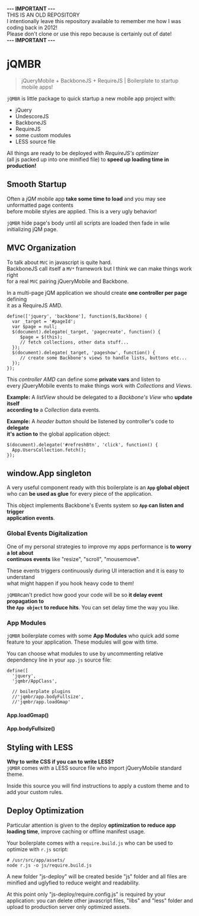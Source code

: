 **--- IMPORTANT ---**  
THIS IS AN OLD REPOSITORY  
I intentionally leave this repository available to remember me how I was coding back in 2012!  
Please don't clone or use this repo because is certainly out of date!  
**--- IMPORTANT ---**  

jQMBR
=========

> jQueryMobile + BackboneJS + RequireJS | Boilerplate to startup mobile apps!

`jQMBR` is little package to quick startup a new mobile app project with:

*   jQuery
*   UndescoreJS
*   BackboneJS
*   RequireJS
*   some custom modules
*   LESS source file

All things are ready to be deployed with *RequireJS's optimizer*  
(all js packed up into one minified file) to **speed up loading time in production!**


## Smooth Startup

Often a *jQM* mobile app **take some time to load** and you may see unformatted page contents  
before mobile styles are applied. This is a very ugly behavior!

`jQMBR` hide page's body until all scripts are loaded then fade in wile initializing jQM page.

## MVC Organization

To talk about `MVC` in javascript is quite hard.  
BackboneJS call itself a `MV*` framework but I think we can make things work right  
for a real `MVC` pairing jQueryMobile and Backbone.

In a multi-page jQM application we should create **one controller per page** defining  
it as a RequireJS AMD.

    define(['jquery', 'backbone'], function($,Backbone) {
      var _target = '#pageId';
      var $page = null;
      $(document).delegate(_target, 'pagecreate', function() {
         $page = $(this);
         // fetch collections, other data stuff...
      });
      $(document).delegate(_target, 'pageshow', function() {
         // create some Backbone's views to handle lists, buttons etc...
      });
    });
    

This *controller AMD* can define some **private vars** and listen to  
every jQueryMobile events to make things work with *Collections* and *Views*.

**Example:** A *listView* should be delegated to a *Backbone's View* who **update itself  
according to** a *Collection* data events.

**Example:** A *header button* should be listened by controller's code to **delegate  
it's action to** the global application object:

    $(document).delegate('#refreshBtn', 'click', function() {
      App.UsersCollection.fetch();
    });
    

## window.App singleton

A very useful component ready with this boilerplate is an **`App` global object**  
who can **be used as glue** for every piece of the application.

This object implements Backbone's Events system so **`App` can listen and trigger  
application events**.

### Global Events Digitalization

One of my personal strategies to improve my apps performance is **to worry a lot about  
continuos events** like "resize", "scroll", "mousemove".

These events triggers continuously during UI interaction and it is easy to understand  
what might happen if you hook heavy code to them!

`jQMBR`can't predict how good your code will be so **it delay event propagation to  
the `App object` to reduce hits**. You can set delay time the way you like.


### App Modules

`jQMBR` boilerplate comes with some **App Modules** who quick add some feature to your
application. These modules will gow with time.

You can choose what modules to use by uncommenting relative dependency line in your
`app.js` source file:

	define([
	  'jquery',
	  'jqmbr/AppClass',
	  
	  // boilerplate plugins
	  //'jqmbr/app.bodyFullsize',
	  //'jqmbr/app.loadGmap'

#### App.loadGmap()

#### App.bodyFullsize()




## Styling with LESS

**Why to write CSS if you can to write LESS?**  
`jQMBR` comes with a LESS source file who import jQueryMobile standard theme.

Inside this source you will find instructions to apply a custom theme and to add your
custom rules.


## Deploy Optimization

Particular attention is given to the deploy **optimization to reduce app loading time**, 
improve caching or offline manifest usage.

Your boilerplate comes with a `require.build.js` who can be used to optimize with `r.js` script:

    # /usr/src/app/assets/
    node r.js -o js/require.build.js

A new folder "js-deploy" will be created beside "js" folder and all files are
minified and uglyfied to reduce weight and readability.

At this point only "js-deploy/require.config.js" is required by your application:
you can delete other javascript files, "libs" and "less" folder and upload
to production server only optimized assets.
